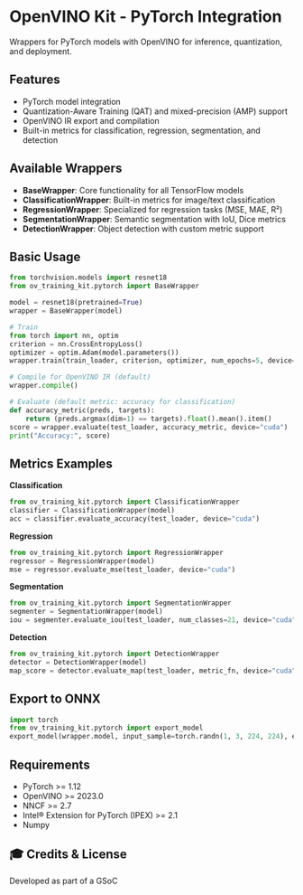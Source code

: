 # OpenVINO Kit - PyTorch Integration

Wrappers for PyTorch models with OpenVINO for inference, quantization, and deployment.

## Features

- PyTorch model integration
- Quantization-Aware Training (QAT) and mixed-precision (AMP) support
- OpenVINO IR export and compilation
- Built-in metrics for classification, regression, segmentation, and detection

## Available Wrappers

- **BaseWrapper**: Core functionality for all TensorFlow models
- **ClassificationWrapper**: Built-in metrics for image/text classification
- **RegressionWrapper**: Specialized for regression tasks (MSE, MAE, R²)
- **SegmentationWrapper**: Semantic segmentation with IoU, Dice metrics
- **DetectionWrapper**: Object detection with custom metric support

## Basic Usage

```python
from torchvision.models import resnet18
from ov_training_kit.pytorch import BaseWrapper

model = resnet18(pretrained=True)
wrapper = BaseWrapper(model)

# Train
from torch import nn, optim
criterion = nn.CrossEntropyLoss()
optimizer = optim.Adam(model.parameters())
wrapper.train(train_loader, criterion, optimizer, num_epochs=5, device="cuda")

# Compile for OpenVINO IR (default)
wrapper.compile()

# Evaluate (default metric: accuracy for classification)
def accuracy_metric(preds, targets):
    return (preds.argmax(dim=1) == targets).float().mean().item()
score = wrapper.evaluate(test_loader, accuracy_metric, device="cuda")
print("Accuracy:", score)
```

## Metrics Examples

**Classification**
```python
from ov_training_kit.pytorch import ClassificationWrapper
classifier = ClassificationWrapper(model)
acc = classifier.evaluate_accuracy(test_loader, device="cuda")
```

**Regression**
```python
from ov_training_kit.pytorch import RegressionWrapper
regressor = RegressionWrapper(model)
mse = regressor.evaluate_mse(test_loader, device="cuda")
```

**Segmentation**
```python
from ov_training_kit.pytorch import SegmentationWrapper
segmenter = SegmentationWrapper(model)
iou = segmenter.evaluate_iou(test_loader, num_classes=21, device="cuda")
```

**Detection**
```python
from ov_training_kit.pytorch import DetectionWrapper
detector = DetectionWrapper(model)
map_score = detector.evaluate_map(test_loader, metric_fn, device="cuda")
```

## Export to ONNX

```python
import torch
from ov_training_kit.pytorch import export_model
export_model(wrapper.model, input_sample=torch.randn(1, 3, 224, 224), export_path="model.onnx")
```

## Requirements

- PyTorch >= 1.12
- OpenVINO >= 2023.0
- NNCF >= 2.7
- Intel® Extension for PyTorch (IPEX) >= 2.1
- Numpy

## 🎓 Credits & License

Developed as part of a GSoC